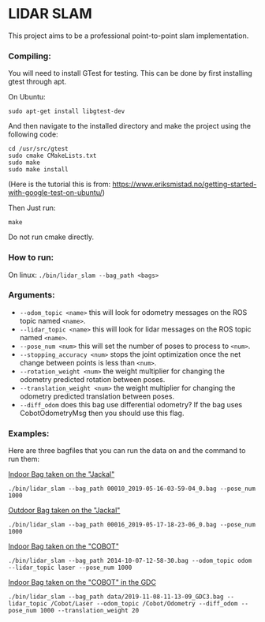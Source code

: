 # LIDAR SLAM

This project aims to be a professional point-to-point slam implementation.

### Compiling:

You will need to install GTest for testing. This can be done by first installing gtest through apt.

On Ubuntu:

```sudo apt-get install libgtest-dev```

And then navigate to the installed directory and make the project using the following code:

```
cd /usr/src/gtest
sudo cmake CMakeLists.txt
sudo make
sudo make install
```
(Here is the tutorial this is from: https://www.eriksmistad.no/getting-started-with-google-test-on-ubuntu/)

Then Just run:

```make```

Do not run cmake directly.

### How to run:

On linux:
```./bin/lidar_slam --bag_path <bags>```

### Arguments:

- ```--odom_topic <name>``` this will look for odometry messages on the ROS topic named ```<name>```.
- ```--lidar_topic <name>``` this will look for lidar messages on the ROS topic named ```<name>```.
- ```--pose_num <num>``` this will set the number of poses to process to ```<num>```.
- ```--stopping_accuracy <num>``` stops the joint optimization once the net change between points is less than ```<num>```.
- ```--rotation_weight <num>``` the weight multiplier for changing the odometry predicted rotation between poses.
- ```--translation_weight <num>``` the weight multiplier for changing the odometry predicted translation between poses.
- ```--diff_odom``` does this bag use differential odometry? If the bag uses CobotOdometryMsg then you should use this flag.

### Examples:

Here are three bagfiles that you can run the data on and the command to run them:

[Indoor Bag taken on the "Jackal"](https://drive.google.com/open?id=1thDp4MJF6l2yZ9Z_JFAmdhMQZrld0oQ5)

```
./bin/lidar_slam --bag_path 00010_2019-05-16-03-59-04_0.bag --pose_num 1000
```

[Outdoor Bag taken on the "Jackal"](https://drive.google.com/open?id=1iLCKV4nnVvCzDQS2EHKotdTxiWPOCW-I)

```
./bin/lidar_slam --bag_path 00016_2019-05-17-18-23-06_0.bag --pose_num 1000
```

[Indoor Bag taken on the "COBOT"](https://drive.google.com/open?id=1i7RlzAbIoVkKpZGa7TcJaO3kzSf7KI3D)

```
./bin/lidar_slam --bag_path 2014-10-07-12-58-30.bag --odom_topic odom --lidar_topic laser --pose_num 1000
```

[Indoor Bag taken on the "COBOT" in the GDC](https://drive.google.com/a/utexas.edu/file/d/1KXN9eDzBZAnd34Nr30useKH3JP7-xVxL/view?usp=drivesdk)
```
./bin/lidar_slam --bag_path data/2019-11-08-11-13-09_GDC3.bag --lidar_topic /Cobot/Laser --odom_topic /Cobot/Odometry --diff_odom --pose_num 1000 --translation_weight 20
```

